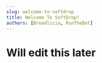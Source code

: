 ```yaml
---
slug: welcome-to-softdrop
title: Welcome To SoftDrop!
authors: [Breadlicia, RunTheBot]
---
```


# Will edit this later